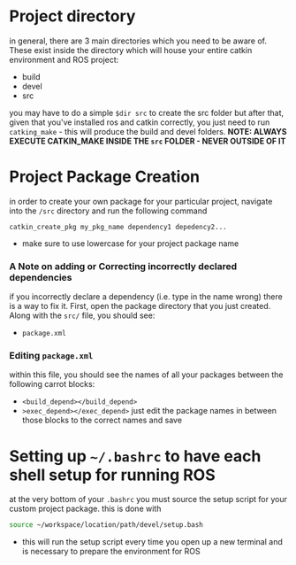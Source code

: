 # Project directory
in general, there are 3 main directories which you need to be aware of. These exist inside the directory which will house your entire catkin environment and ROS project:
- build
- devel
- src 

you may have to do a simple `$dir src` to create the src folder but after that, given that you've installed ros and catkin correctly, you just need to run `catking_make` - this will produce the build and devel folders. **NOTE: ALWAYS EXECUTE CATKIN_MAKE INSIDE THE `src` FOLDER - NEVER OUTSIDE OF IT**

# Project Package Creation 
in order to create your own package for your particular project, navigate into the `/src` directory and run the following command 
```shell
catkin_create_pkg my_pkg_name dependency1 depedency2...
```
- make sure to use lowercase for your project package name 

### A Note on adding or Correcting incorrectly declared dependencies 
if you incorrectly declare a dependency (i.e. type in the name wrong) there is a way to fix it. First, open the package directory that you just created. Along with the `src/` file, you should see:
- `package.xml`

### Editing `package.xml` 
within this file, you should see the names of all your packages between the following carrot blocks:
- `<build_depend></build_depend>`
- `>exec_depend></exec_depend>`
just edit the package names in between those blocks to the correct names and save 


# Setting up `~/.bashrc` to have each shell setup for running ROS
at the very bottom of your `.bashrc` you must source the setup script for your custom project package. this is done with 
```bash
source ~/workspace/location/path/devel/setup.bash 
```
- this will run the setup script every time you open up a new terminal and is necessary to prepare the environment for ROS

